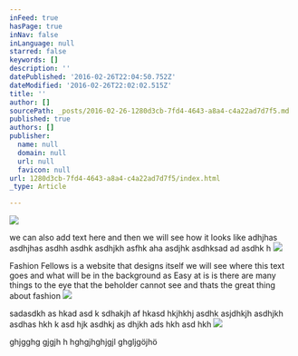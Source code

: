 ```yaml
---
inFeed: true
hasPage: true
inNav: false
inLanguage: null
starred: false
keywords: []
description: ''
datePublished: '2016-02-26T22:04:50.752Z'
dateModified: '2016-02-26T22:02:02.515Z'
title: ''
author: []
sourcePath: _posts/2016-02-26-1280d3cb-7fd4-4643-a8a4-c4a22ad7d7f5.md
published: true
authors: []
publisher:
  name: null
  domain: null
  url: null
  favicon: null
url: 1280d3cb-7fd4-4643-a8a4-c4a22ad7d7f5/index.html
_type: Article

---
```

![](https://the-grid-user-content.s3-us-west-2.amazonaws.com/105d02b1-0e1e-4bf9-90c3-f5d3c96fb2b0.jpg)

we can also add text here and then we will see how it looks like adhjhas asdhjhas asdhh asdhk  asdhjkh  asfhk aha asdjhk asdhksad ad asdhk  h
![](https://the-grid-user-content.s3-us-west-2.amazonaws.com/430915b9-b3ed-4910-88bd-8a7126225338.jpg)

Fashion Fellows is a website that designs itself we will see where this text goes and what will be in the background as Easy at is is there are many things to the eye that the beholder cannot see and thats the great thing about fashion
![](https://the-grid-user-content.s3-us-west-2.amazonaws.com/2381ce38-ffe2-47fb-92f2-f6272db8b984.jpg)

sadasdkh as hkad asd k sdhakjh af hkasd hkjhkhj asdhk  asjdhkjh  asdhjkh asdhas hkh k asd hjk asdhkj as dhjkh ads hkh asd hkh
![](https://the-grid-user-content.s3-us-west-2.amazonaws.com/0447ef0d-735a-42fe-a77b-dd5fee4276cb.jpg)

ghjgghg gjgjh h hghgjhghjgjl ghgljgöjhö